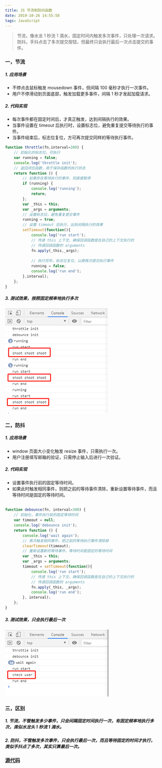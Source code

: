```yaml
---
title: JS 节流和防抖函数
date: 2019-10-26 14:55:58
tags: JavaScript
---
```


> 节流，像水龙 1 秒流 1 滴水，固定时间内触发多次事件，只处理一次请求。
> 防抖，手抖点击了多次提交按钮，但最终只会执行最后一次点击提交的事件。

<!-- more -->


### 一，节流
##### 1. 应用场景
- 不停点击鼠标触发 mousedown 事件，但间隔 100 毫秒才执行一次事件。
- 用户不停滑动到页面底部，触发加载更多事件，间隔 1 秒才发起加载请求。


##### 2. 代码实现
- 每次事件都在固定时间后，才真正触发，达到间隔执行的效果。
- 当事件设置在 timeout 后执行时，设置标志位，避免重复提交等待执行的事件。
- 当事件结束后，标志位复位，方可再次提交同样的等待执行事件。

```js
function throttle(fn,interval=300) {
	// 初始化的标志位，可执行
    var running = false;
    console.log('throttle init');
    // 返回闭包函数，用于保存函数的执行状态
    return function () {
    	// 如果存在等待执行的事件，则直接暂停
        if (running) {
            console.log('running');
            return;
        };
        var _this = this;
        var _args = arguments;
        // 设置标志位，避免重复提交事件
        running = true;
        // 设置 timeout 后执行，达到间隔执行的效果
        setTimeout(function(){
            console.log('run start');
            // 传递 this 上下文，确保回调函数是在自己的上下文执行的
            // 传递回调函数的 arguments
            fn.apply(_this,_args);

            // 执行完毕，标志位复位，以便再次提交执行事件
            running = false;
            console.log('run end');
        },interval);
    };
}
```


##### 3. 测试效果，按照固定频率地执行多次
![](/img/2019/throttle.png)




### 二，防抖
##### 1. 应用场景
- window 页面大小变化触发 resize 事件，只需执行一次。
- 用户注册填写邮箱的验证，只需停止输入后进行一次验证。


##### 2. 代码实现
- 设置事件执行前的固定等待时间。
- 如果此时触发相同事件，则把之前的等待事件清除，重新设置等待事件，而且等待时间是固定的等待时间。

```js

function debounce(fn, interval=300) {
	// 初始化，事件执行前的固定等待时间
    var timeout = null;
    console.log('debounce init');
    return function () {
        console.log('wait again');
        // 再次触发相同事件，把之前的等待执行事件清除掉
        clearTimeout(timeout);
        // 重新设置新的等待事件，等待时间是固定的等待时间
        var _this = this;
        var _args = arguments;
        timeout = setTimeout(function(){
            console.log('run start');
            // 传递 this 上下文，确保回调函数是在自己的上下文执行的
            // 传递回调函数的 arguments
            fn.apply(_this, _args);
            console.log('run end');
        }, interval);
    };
}
```


##### 3. 测试效果，只会执行最后一次
![](/img/2019/debounce.png)




### 三，区别
##### 1. 节流，不管触发多少事件，只会间隔固定时间执行一次，有固定频率地执行多次，类似水龙头 1 秒流 1 滴水。
##### 2. 防抖，不管触发多次事件，只会执行最后一次，而且等待固定的时间才执行，类似手抖点了多次，其实只算最后一次。



### [源代码](https://github.com/luckybirdme/blog/blob/master/example/js/debounce-and-throttle.html)